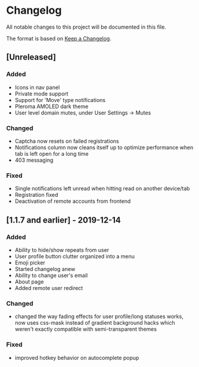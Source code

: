 # Changelog
All notable changes to this project will be documented in this file.

The format is based on [Keep a Changelog](https://keepachangelog.com/en/1.0.0/).

## [Unreleased]
### Added
- Icons in nav panel
- Private mode support
- Support for 'Move' type notifications
- Pleroma AMOLED dark theme
- User level domain mutes, under User Settings -> Mutes
### Changed
- Captcha now resets on failed registrations
- Notifications column now cleans itself up to optimize performance when tab is left open for a long time
- 403 messaging
### Fixed
- Single notifications left unread when hitting read on another device/tab
- Registration fixed
- Deactivation of remote accounts from frontend

## [1.1.7 and earlier] - 2019-12-14
### Added
- Ability to hide/show repeats from user
- User profile button clutter organized into a menu
- Emoji picker
- Started changelog anew
- Ability to change user's email
- About page
- Added remote user redirect
### Changed
- changed the way fading effects for user profile/long statuses works, now uses css-mask instead of gradient background hacks which weren't exactly compatible with semi-transparent themes
### Fixed
- improved hotkey behavior on autocomplete popup

